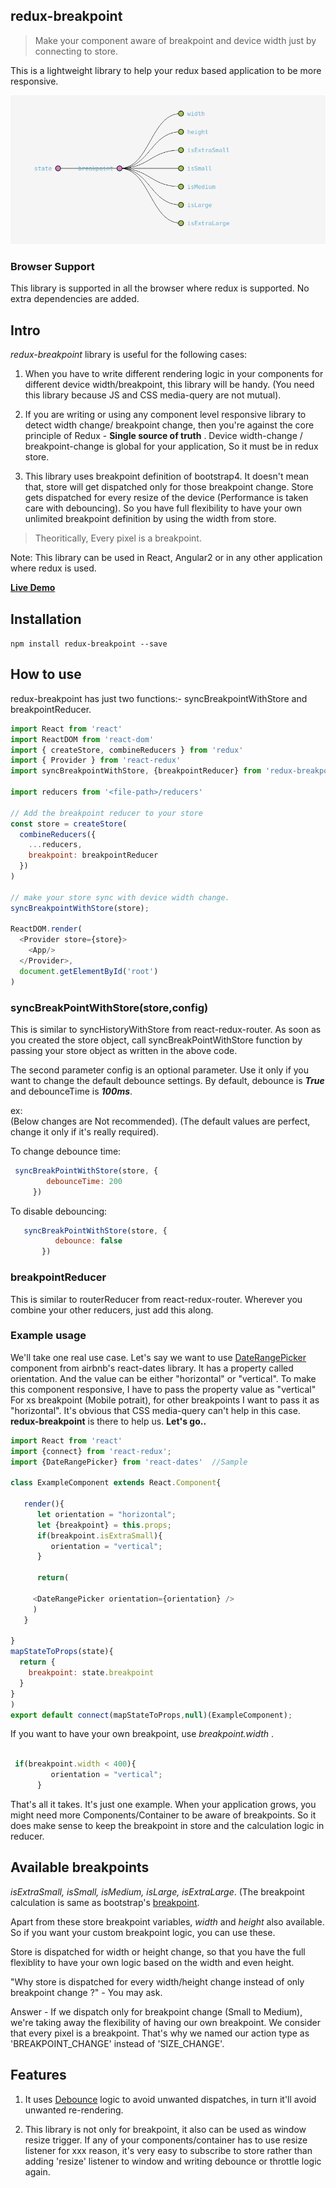 ## redux-breakpoint

> Make your component aware of breakpoint and device width just by connecting to store.

This is a  lightweight  library to help your redux based application to be more responsive. 

![Store State](https://github.com/bala94/bala94.github.io/blob/master/store.png)

### Browser Support
This library is supported in all the browser where redux is supported. No extra dependencies are added.



## Intro

   _redux-breakpoint_   library is useful for the following cases:



1) When you have to write different rendering logic in your components for different device width/breakpoint, this library will be handy. (You need this library because JS and CSS media-query are not mutual). 

2) If you are writing or using any component level responsive library to detect width change/ breakpoint change, then you're against the core principle of Redux - **Single source of truth** .  Device width-change / breakpoint-change is global for your application, So it must be in redux store.

3) This library uses breakpoint definition of bootstrap4. It doesn't mean that, store will get dispatched only for those breakpoint change. Store gets dispatched for every resize of the device (Performance is taken care with debouncing). So you have full flexibility to have your own unlimited breakpoint definition by using the width from store.

> Theoritically, Every pixel is a breakpoint. 

Note: This library can be used in React, Angular2 or in any other application where redux is used.

**[Live Demo](https://bala94.github.io/)**  


## Installation

`npm install redux-breakpoint --save`

## How to use

redux-breakpoint has just two functions:- syncBreakpointWithStore and breakpointReducer.

```js
import React from 'react'
import ReactDOM from 'react-dom'
import { createStore, combineReducers } from 'redux'
import { Provider } from 'react-redux'
import syncBreakpointWithStore, {breakpointReducer} from 'redux-breakpoint'

import reducers from '<file-path>/reducers'

// Add the breakpoint reducer to your store
const store = createStore(
  combineReducers({
    ...reducers,
    breakpoint: breakpointReducer
  })
)

// make your store sync with device width change.
syncBreakpointWithStore(store);

ReactDOM.render(
  <Provider store={store}>
    <App/>
  </Provider>,
  document.getElementById('root')
)
```

 


###  syncBreakPointWithStore(store,config) 
  This is similar to syncHistoryWithStore from react-redux-router.
  As soon as you created the store object, call syncBreakPointWithStore function by passing your store object as written in the above code.

  The second parameter config is an optional parameter. Use it only if you want to change the default debounce settings.
  By default, debounce is **_True_** and debounceTime is _**100ms**_. 

  ex:  
  (Below changes are Not recommended). (The default values are perfect, change it only if it's really required).

  To change debounce time:

  ```js
   syncBreakPointWithStore(store, {
          debounceTime: 200
       })
  ```
  
  To disable debouncing:

```js
   syncBreakPointWithStore(store, {
          debounce: false
       })
```  



### breakpointReducer
  This is similar to routerReducer from react-redux-router. Wherever you combine your other reducers, just add this along. 


### Example usage
  We'll take one real use case. Let's say we want to use [DateRangePicker](https://github.com/airbnb/react-dates) component from airbnb's react-dates library.
  It has a property called orientation. And the value can be either "horizontal" or "vertical". To make this component responsive, I have to pass the property value as "vertical" For xs breakpoint (Mobile potrait), for other breakpoints I want to pass it as "horizontal". It's obvious that CSS media-query can't help in this case. **redux-breakpoint** is there to help us.  **Let's go..**
  

```js
import React from 'react'
import {connect} from 'react-redux';
import {DateRangePicker} from 'react-dates'  //Sample

class ExampleComponent extends React.Component{
  
   render(){
      let orientation = "horizontal";
      let {breakpoint} = this.props;
      if(breakpoint.isExtraSmall){
         orientation = "vertical";
      } 
       
      return(

     <DateRangePicker orientation={orientation} /> 
     )
   }

}
mapStateToProps(state){ 
  return {
    breakpoint: state.breakpoint
  }
}
)
export default connect(mapStateToProps,null)(ExampleComponent);
```

If you want to have your own breakpoint, use _breakpoint.width_ .

```js

 if(breakpoint.width < 400){
         orientation = "vertical";
      } 

```

That's all it takes. It's just one example. When your application grows, you might need more Components/Container to be aware of breakpoints. So it does make sense to keep the breakpoint in store and the calculation logic in reducer.

 

## Available breakpoints
   _isExtraSmall, isSmall, isMedium, isLarge, isExtraLarge_. (The breakpoint calculation is same as bootstrap's [breakpoint](https://v4-alpha.getbootstrap.com/layout/overview/).

   Apart from these store breakpoint variables,  _width_  and _height_ also available. So if you want your custom breakpoint logic, you can use these. 

   Store is dispatched for width or height change, so that you have the full flexiblity to have your own logic based on the width and even height.
   
   "Why store is dispatched for every width/height change instead of only breakpoint change ?" - You may ask. 

   Answer - If we dispatch only for breakpoint change (Small to Medium), we're taking away the flexibility of having our own breakpoint. We consider that every pixel is a breakpoint. That's why we named our action type as 'BREAKPOINT_CHANGE' instead of 'SIZE_CHANGE'.



## Features
1. It uses [Debounce](https://medium.com/@_jh3y/throttling-and-debouncing-in-javascript-b01cad5c8edf) logic to avoid unwanted dispatches, in turn it'll avoid unwanted re-rendering.

2. This library is not only for breakpoint, it also can be used as window resize trigger. If any of your components/container has to use resize listener for xxx reason, it's very easy to subscribe to store rather than adding 'resize' listener to window and writing debounce or throttle logic again.  





